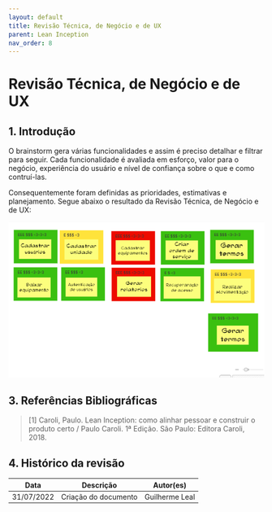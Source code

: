 ```yaml
---
layout: default
title: Revisão Técnica, de Negócio e de UX
parent: Lean Inception
nav_order: 8
---
```


# Revisão Técnica, de Negócio e de UX

## 1. Introdução

O brainstorm gera várias funcionalidades e assim é preciso detalhar e filtrar para seguir. Cada funcionalidade é avaliada em esforço, valor para o negócio, experiência do usuário e nível de confiança sobre o que e como contruí-las.

Consequentemente foram definidas as prioridades, estimativas e planejamento. Segue abaixo o resultado da Revisão Técnica, de Negócio e de UX:

![revisão técnica](assets/revisaoTec.png)
## 3. Referências Bibliográficas

> [1] Caroli, Paulo. Lean Inception: como alinhar pessoar e construir o produto certo / Paulo Caroli. 1ª Edição. São Paulo: Editora Caroli, 2018.

## 4. Histórico da revisão

|**Data**|**Descrição**|**Autor(es)**|
|--------|-------------|-------------|
|31/07/2022|Criação do documento| Guilherme Leal|

